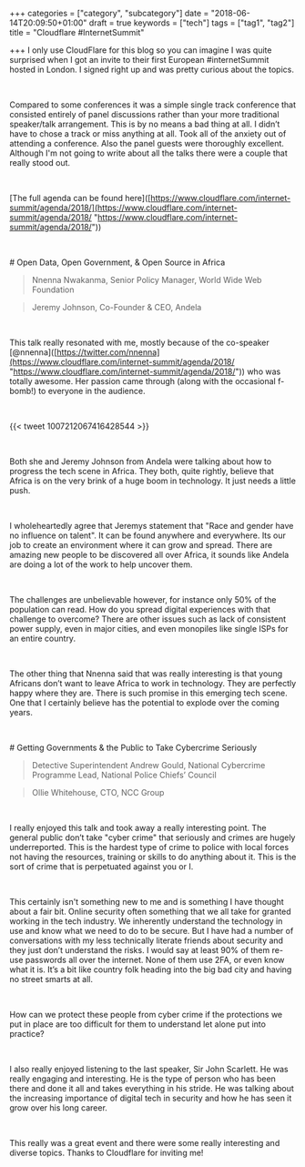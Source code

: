 +++
categories = ["category", "subcategory"]
date = "2018-06-14T20:09:50+01:00"
draft = true
keywords = ["tech"]
tags = ["tag1", "tag2"]
title = "Cloudflare #InternetSummit"

+++
I only use CloudFlare for this blog so you can imagine I was quite surprised when I got an invite to their first European #internetSummit hosted in London. I signed right up and was pretty curious about the topics.

 

Compared to some conferences it was a simple single track conference that consisted entirely of panel discussions rather than your more traditional speaker/talk arrangement. This is by no means a bad thing at all. I didn’t have to chose a track or miss anything at all. Took all of the anxiety out of attending a conference. Also the panel guests were thoroughly excellent. Although I'm not going to write about all the talks there were a couple that really stood out.

 

\[The full agenda can be found here\]([https://www.cloudflare.com/internet-summit/agenda/2018/](https://www.cloudflare.com/internet-summit/agenda/2018/ "https://www.cloudflare.com/internet-summit/agenda/2018/"))

 

\# Open Data, Open Government, & Open Source in Africa

>Nnenna Nwakanma, Senior Policy Manager, World Wide Web Foundation

>Jeremy Johnson, Co-Founder & CEO, Andela

 

This talk really resonated with me, mostly because of the co-speaker \[@nnenna\]([https://twitter.com/nnenna](https://www.cloudflare.com/internet-summit/agenda/2018/ "https://www.cloudflare.com/internet-summit/agenda/2018/")) who was totally awesome. Her passion came through (along with the occasional f-bomb!) to everyone in the audience. 

 

{{< tweet 1007212067416428544 >}}

 

Both she and Jeremy Johnson from Andela were talking about how to progress the tech scene in Africa. They both, quite rightly, believe that Africa is on the very brink of a huge boom in technology. It just needs a little push.

 

I wholeheartedly agree that Jeremys statement that "Race and gender have no influence on talent". It can be found anywhere and everywhere. Its our job to create an environment where it can grow and spread. There are amazing new people to be discovered all over Africa, it sounds like Andela are doing a lot of the work to help uncover them.

 

The challenges are unbelievable however, for instance only 50% of the population can read. How do you spread digital experiences with that challenge to overcome? There are other issues such as lack of consistent power supply, even in major cities, and even monopiles like single ISPs for an entire country.

 

The other thing that Nnenna said that was really interesting is that young Africans don’t want to leave Africa to work in technology. They are perfectly happy where they are. There is such promise in this emerging tech scene. One that I certainly believe has the potential to explode over the coming years.

 

\# Getting Governments & the Public to Take Cybercrime Seriously

> Detective Superintendent Andrew Gould, National Cybercrime Programme Lead, National Police Chiefs’ Council

> Ollie Whitehouse, CTO, NCC Group

 

I really enjoyed this talk and took away a really interesting point. The general public don’t take "cyber crime" that seriously and crimes are hugely underreported. This is the hardest type of crime to police with local forces not having the resources, training or skills to do anything about it. This is the sort of crime that is perpetuated against you or I.

 

This certainly isn't something new to me and is something I have thought about a fair bit. Online security often something that we all take for granted working in the tech industry. We inherently understand the technology in use and know what we need to do to be secure. But I have had a number of conversations with my less technically literate friends about security and they just don’t understand the risks. I would say at least 90% of them re-use passwords all over the internet. None of them use 2FA, or even know what it is. It’s a bit like country folk heading into the big bad city and having no street smarts at all.

 

How can we protect these people from cyber crime if the protections we put in place are too difficult for them to understand let alone put into practice?

 

I also really enjoyed listening to the last speaker, Sir John Scarlett. He was really engaging and interesting. He is the type of person who has been there and done it all and takes everything in his stride. He was talking about the increasing importance of digital tech in security and how he has seen it grow over his long career.

 

This really was a great event and there were some really interesting and diverse topics. Thanks to Cloudflare for inviting me!
